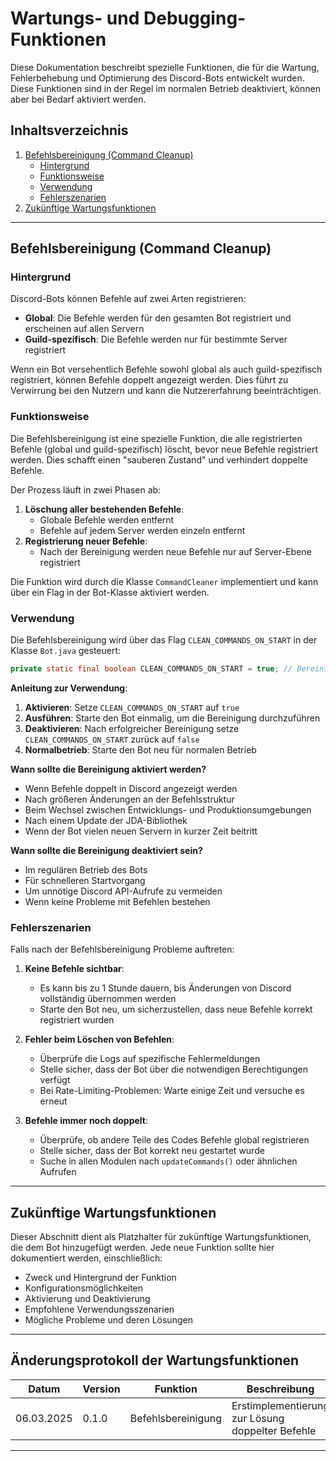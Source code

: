 # Wartungs- und Debugging-Funktionen

Diese Dokumentation beschreibt spezielle Funktionen, die für die Wartung, Fehlerbehebung und Optimierung des Discord-Bots entwickelt wurden. Diese Funktionen sind in der Regel im normalen Betrieb deaktiviert, können aber bei Bedarf aktiviert werden.

## Inhaltsverzeichnis

1. [Befehlsbereinigung (Command Cleanup)](#befehlsbereinigung-command-cleanup)
    - [Hintergrund](#hintergrund)
    - [Funktionsweise](#funktionsweise)
    - [Verwendung](#verwendung)
    - [Fehlerszenarien](#fehlerszenarien)
2. [Zukünftige Wartungsfunktionen](#zukünftige-wartungsfunktionen)

---

## Befehlsbereinigung (Command Cleanup)

### Hintergrund

Discord-Bots können Befehle auf zwei Arten registrieren:
- **Global**: Die Befehle werden für den gesamten Bot registriert und erscheinen auf allen Servern
- **Guild-spezifisch**: Die Befehle werden nur für bestimmte Server registriert

Wenn ein Bot versehentlich Befehle sowohl global als auch guild-spezifisch registriert, können Befehle doppelt angezeigt werden. Dies führt zu Verwirrung bei den Nutzern und kann die Nutzererfahrung beeinträchtigen.

### Funktionsweise

Die Befehlsbereinigung ist eine spezielle Funktion, die alle registrierten Befehle (global und guild-spezifisch) löscht, bevor neue Befehle registriert werden. Dies schafft einen "sauberen Zustand" und verhindert doppelte Befehle.

Der Prozess läuft in zwei Phasen ab:
1. **Löschung aller bestehenden Befehle**:
    - Globale Befehle werden entfernt
    - Befehle auf jedem Server werden einzeln entfernt
2. **Registrierung neuer Befehle**:
    - Nach der Bereinigung werden neue Befehle nur auf Server-Ebene registriert

Die Funktion wird durch die Klasse `CommandCleaner` implementiert und kann über ein Flag in der Bot-Klasse aktiviert werden.

### Verwendung

Die Befehlsbereinigung wird über das Flag `CLEAN_COMMANDS_ON_START` in der Klasse `Bot.java` gesteuert:

```java
private static final boolean CLEAN_COMMANDS_ON_START = true; // Bereinigung aktivieren
```

**Anleitung zur Verwendung**:

1. **Aktivieren**: Setze `CLEAN_COMMANDS_ON_START` auf `true`
2. **Ausführen**: Starte den Bot einmalig, um die Bereinigung durchzuführen
3. **Deaktivieren**: Nach erfolgreicher Bereinigung setze `CLEAN_COMMANDS_ON_START` zurück auf `false`
4. **Normalbetrieb**: Starte den Bot neu für normalen Betrieb

**Wann sollte die Bereinigung aktiviert werden?**
- Wenn Befehle doppelt in Discord angezeigt werden
- Nach größeren Änderungen an der Befehlsstruktur
- Beim Wechsel zwischen Entwicklungs- und Produktionsumgebungen
- Nach einem Update der JDA-Bibliothek
- Wenn der Bot vielen neuen Servern in kurzer Zeit beitritt

**Wann sollte die Bereinigung deaktiviert sein?**
- Im regulären Betrieb des Bots
- Für schnelleren Startvorgang
- Um unnötige Discord API-Aufrufe zu vermeiden
- Wenn keine Probleme mit Befehlen bestehen

### Fehlerszenarien

Falls nach der Befehlsbereinigung Probleme auftreten:

1. **Keine Befehle sichtbar**:
    - Es kann bis zu 1 Stunde dauern, bis Änderungen von Discord vollständig übernommen werden
    - Starte den Bot neu, um sicherzustellen, dass neue Befehle korrekt registriert wurden

2. **Fehler beim Löschen von Befehlen**:
    - Überprüfe die Logs auf spezifische Fehlermeldungen
    - Stelle sicher, dass der Bot über die notwendigen Berechtigungen verfügt
    - Bei Rate-Limiting-Problemen: Warte einige Zeit und versuche es erneut

3. **Befehle immer noch doppelt**:
    - Überprüfe, ob andere Teile des Codes Befehle global registrieren
    - Stelle sicher, dass der Bot korrekt neu gestartet wurde
    - Suche in allen Modulen nach `updateCommands()` oder ähnlichen Aufrufen

---

## Zukünftige Wartungsfunktionen

Dieser Abschnitt dient als Platzhalter für zukünftige Wartungsfunktionen, die dem Bot hinzugefügt werden. Jede neue Funktion sollte hier dokumentiert werden, einschließlich:

- Zweck und Hintergrund der Funktion
- Konfigurationsmöglichkeiten
- Aktivierung und Deaktivierung
- Empfohlene Verwendungsszenarien
- Mögliche Probleme und deren Lösungen

---

## Änderungsprotokoll der Wartungsfunktionen

| Datum      | Version | Funktion             | Beschreibung                                   |
|------------|---------|----------------------|------------------------------------------------|
| 06.03.2025 | 0.1.0   | Befehlsbereinigung   | Erstimplementierung zur Lösung doppelter Befehle |

---